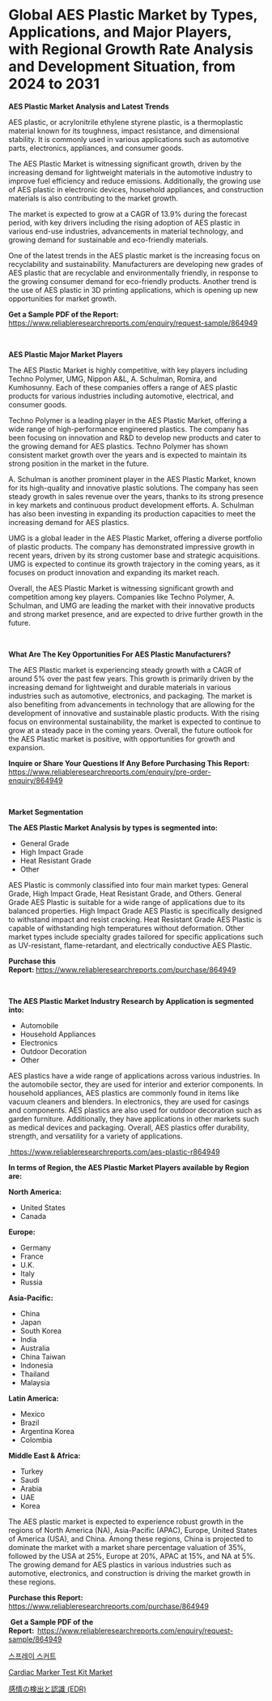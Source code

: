 <p><h1>Global AES Plastic Market by Types, Applications, and Major Players, with Regional Growth Rate Analysis and Development Situation, from 2024 to 2031</h1></p><p><strong>AES Plastic Market Analysis and Latest Trends</strong></p>
<p><p>AES plastic, or acrylonitrile ethylene styrene plastic, is a thermoplastic material known for its toughness, impact resistance, and dimensional stability. It is commonly used in various applications such as automotive parts, electronics, appliances, and consumer goods.</p><p>The AES Plastic Market is witnessing significant growth, driven by the increasing demand for lightweight materials in the automotive industry to improve fuel efficiency and reduce emissions. Additionally, the growing use of AES plastic in electronic devices, household appliances, and construction materials is also contributing to the market growth.</p><p>The market is expected to grow at a CAGR of 13.9% during the forecast period, with key drivers including the rising adoption of AES plastic in various end-use industries, advancements in material technology, and growing demand for sustainable and eco-friendly materials.</p><p>One of the latest trends in the AES plastic market is the increasing focus on recyclability and sustainability. Manufacturers are developing new grades of AES plastic that are recyclable and environmentally friendly, in response to the growing consumer demand for eco-friendly products. Another trend is the use of AES plastic in 3D printing applications, which is opening up new opportunities for market growth.</p></p>
<p><strong>Get a Sample PDF of the Report:&nbsp;</strong> <a href="https://www.reliableresearchreports.com/enquiry/request-sample/864949">https://www.reliableresearchreports.com/enquiry/request-sample/864949</a></p>
<p>&nbsp;</p>
<p><strong>AES Plastic Major Market Players</strong></p>
<p><p>The AES Plastic Market is highly competitive, with key players including Techno Polymer, UMG, Nippon A&L, A. Schulman, Romira, and Kumhosunny. Each of these companies offers a range of AES plastic products for various industries including automotive, electrical, and consumer goods.</p><p>Techno Polymer is a leading player in the AES Plastic Market, offering a wide range of high-performance engineered plastics. The company has been focusing on innovation and R&D to develop new products and cater to the growing demand for AES plastics. Techno Polymer has shown consistent market growth over the years and is expected to maintain its strong position in the market in the future.</p><p>A. Schulman is another prominent player in the AES Plastic Market, known for its high-quality and innovative plastic solutions. The company has seen steady growth in sales revenue over the years, thanks to its strong presence in key markets and continuous product development efforts. A. Schulman has also been investing in expanding its production capacities to meet the increasing demand for AES plastics.</p><p>UMG is a global leader in the AES Plastic Market, offering a diverse portfolio of plastic products. The company has demonstrated impressive growth in recent years, driven by its strong customer base and strategic acquisitions. UMG is expected to continue its growth trajectory in the coming years, as it focuses on product innovation and expanding its market reach.</p><p>Overall, the AES Plastic Market is witnessing significant growth and competition among key players. Companies like Techno Polymer, A. Schulman, and UMG are leading the market with their innovative products and strong market presence, and are expected to drive further growth in the future.</p></p>
<p>&nbsp;</p>
<p><strong>What Are The Key Opportunities For AES Plastic Manufacturers?</strong></p>
<p><p>The AES Plastic market is experiencing steady growth with a CAGR of around 5% over the past few years. This growth is primarily driven by the increasing demand for lightweight and durable materials in various industries such as automotive, electronics, and packaging. The market is also benefiting from advancements in technology that are allowing for the development of innovative and sustainable plastic products. With the rising focus on environmental sustainability, the market is expected to continue to grow at a steady pace in the coming years. Overall, the future outlook for the AES Plastic market is positive, with opportunities for growth and expansion.</p></p>
<p><strong>Inquire or Share Your Questions If Any Before Purchasing This Report:</strong> <a href="https://www.reliableresearchreports.com/enquiry/pre-order-enquiry/864949">https://www.reliableresearchreports.com/enquiry/pre-order-enquiry/864949</a></p>
<p>&nbsp;</p>
<p><strong>Market Segmentation</strong></p>
<p><strong>The AES Plastic Market Analysis by types is segmented into:</strong></p>
<p><ul><li>General Grade</li><li>High Impact Grade</li><li>Heat Resistant Grade</li><li>Other</li></ul></p>
<p><p>AES Plastic is commonly classified into four main market types: General Grade, High Impact Grade, Heat Resistant Grade, and Others. General Grade AES Plastic is suitable for a wide range of applications due to its balanced properties. High Impact Grade AES Plastic is specifically designed to withstand impact and resist cracking. Heat Resistant Grade AES Plastic is capable of withstanding high temperatures without deformation. Other market types include specialty grades tailored for specific applications such as UV-resistant, flame-retardant, and electrically conductive AES Plastic.</p></p>
<p><strong>Purchase this Report:&nbsp;</strong><a href="https://www.reliableresearchreports.com/purchase/864949">https://www.reliableresearchreports.com/purchase/864949</a></p>
<p>&nbsp;</p>
<p><strong>The AES Plastic Market Industry Research by Application is segmented into:</strong></p>
<p><ul><li>Automobile</li><li>Household Appliances</li><li>Electronics</li><li>Outdoor Decoration</li><li>Other</li></ul></p>
<p><p>AES plastics have a wide range of applications across various industries. In the automobile sector, they are used for interior and exterior components. In household appliances, AES plastics are commonly found in items like vacuum cleaners and blenders. In electronics, they are used for casings and components. AES plastics are also used for outdoor decoration such as garden furniture. Additionally, they have applications in other markets such as medical devices and packaging. Overall, AES plastics offer durability, strength, and versatility for a variety of applications.</p></p>
<p><a href="https://www.reliableresearchreports.com/aes-plastic-r864949">&nbsp;https://www.reliableresearchreports.com/aes-plastic-r864949</a></p>
<p><strong>In terms of Region, the AES Plastic Market Players available by Region are:</strong></p>
<p>
    <p> <strong> North America: </strong>
        <ul>
            <li>United States</li>
            <li>Canada</li>
        </ul>
        </p> 
    <p> <strong> Europe: </strong>
        <ul>
            <li>Germany</li>
            <li>France</li>
            <li>U.K.</li>
            <li>Italy</li>
            <li>Russia</li>
        </ul>
        </p> 
    <p> <strong> Asia-Pacific: </strong>
        <ul>
            <li>China</li>
            <li>Japan</li>
            <li>South Korea</li>
            <li>India</li>
            <li>Australia</li>
            <li>China Taiwan</li>
            <li>Indonesia</li>
            <li>Thailand</li>
            <li>Malaysia</li>
        </ul>
        </p> 
    <p> <strong> Latin America: </strong>
        <ul>
            <li>Mexico</li>
            <li>Brazil</li>
            <li>Argentina Korea</li>
            <li>Colombia</li>
        </ul>
        </p> 
    <p> <strong> Middle East & Africa: </strong>
        <ul>
            <li>Turkey</li>
            <li>Saudi</li>
            <li>Arabia</li>
            <li>UAE</li>
            <li>Korea</li>
        </ul>
    </p>
    </p>
<p><p>The AES plastic market is expected to experience robust growth in the regions of North America (NA), Asia-Pacific (APAC), Europe, United States of America (USA), and China. Among these regions, China is projected to dominate the market with a market share percentage valuation of 35%, followed by the USA at 25%, Europe at 20%, APAC at 15%, and NA at 5%. The growing demand for AES plastics in various industries such as automotive, electronics, and construction is driving the market growth in these regions.</p></p>
<p><strong>Purchase this Report: </strong><a href="https://www.reliableresearchreports.com/purchase/864949">https://www.reliableresearchreports.com/purchase/864949</a></p>
<p>&nbsp;<strong>Get a Sample PDF of the Report:&nbsp;&nbsp;</strong><a href="https://www.reliableresearchreports.com/enquiry/request-sample/864949">https://www.reliableresearchreports.com/enquiry/request-sample/864949</a></p>
<p><strong></strong></p>
<p><p><a href="https://github.com/hasanrajibul387/Market-Research-Report-List-1/blob/main/6551084129439.md">스프레이 스커트</a></p><p><a href="https://view.publitas.com/reportprime-1/cardiac-marker-test-kit-market-global-market-insights-and-sales-trends-2024-to-2031/">Cardiac Marker Test Kit Market</a></p><p><a href="https://github.com/SantosDicki04/Market-Research-Report-List-2/blob/main/405249290652.md">感情の検出と認識 (EDR)</a></p></p>